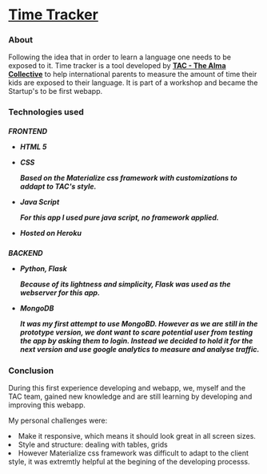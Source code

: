 <a href="https://tac-tt.herokuapp.com/"><h1>Time Tracker</h1></a>

<h3>About</h3>
<p>Following the idea that in order to learn a language one needs to be exposed to it.
  Time tracker is a tool developed by <a href="https://www.thealmacollective.com/"><b>TAC - The Alma Collective</b></a> to help international parents to measure the amount of time their kids are exposed to their language.
  It is part of a workshop and became the Startup's to be first webapp.</p>
  
 <h3>Technologies used</h3>
 <h5>FRONTEND
  <ul>
    <li>HTML 5</li>
    <p>
    <li>CSS</li>
    <p>Based on the Materialize css framework with customizations to addapt to TAC's style.</p>
    <li>Java Script</li>
    <p> For this app I used pure java script, no framework applied.</p>
   <li>Hosted on Heroku</li>
  </ul>
  <h5>BACKEND
    <ul>
      <li>Python, Flask</li>
      <p>Because of its lightness and simplicity, Flask was used as the webserver for this app.</p>
      <li>MongoDB</li>
      <p>It was my first attempt to use MongoBD. However as we are still in the prototype version, we dont want to scare potential user from testing the app by asking them to login. Instead we decided to hold it for the next version and use google analytics to measure and analyse traffic.</p>
    </ul>
      
 <h3>Conclusion</h3>
 <p> During this first experience developing and webapp, we, myself and the TAC team, gained new knowledge and are still learning by developing and improving this webapp.</p>
 <p>My personal challenges were:
  <li>Make it responsive, which means it should look great in all screen sizes.</li>
  <li>Style and structure: dealing with tables, grids </li>
  <li>However Materialize css framework was difficult to adapt to the client style, it was extremtly helpful at the begining of the developing processs.</li>
  </p> 
  
      
  
